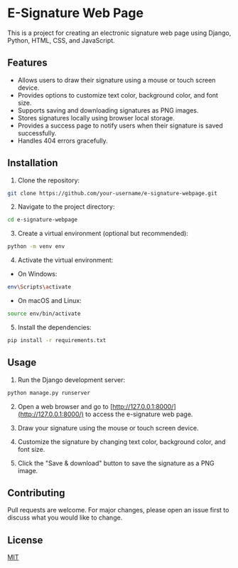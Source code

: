 # E-Signature Web Page

This is a project for creating an electronic signature web page using Django, Python, HTML, CSS, and JavaScript.

## Features

- Allows users to draw their signature using a mouse or touch screen device.
- Provides options to customize text color, background color, and font size.
- Supports saving and downloading signatures as PNG images.
- Stores signatures locally using browser local storage.
- Provides a success page to notify users when their signature is saved successfully.
- Handles 404 errors gracefully.

## Installation

1. Clone the repository:
```bash
git clone https://github.com/your-username/e-signature-webpage.git
```

2. Navigate to the project directory:
```bash
cd e-signature-webpage
```

3. Create a virtual environment (optional but recommended):
```bash
python -m venv env
```

4. Activate the virtual environment:
- On Windows:
```bash
env\Scripts\activate
```
- On macOS and Linux:
```bash
source env/bin/activate
```
5. Install the dependencies:
```bash
pip install -r requirements.txt
```
## Usage

1. Run the Django development server:
```bash
python manage.py runserver
```

2. Open a web browser and go to [http://127.0.0.1:8000/](http://127.0.0.1:8000/) to access the e-signature web page.

3. Draw your signature using the mouse or touch screen device.

4. Customize the signature by changing text color, background color, and font size.

5. Click the "Save & download" button to save the signature as a PNG image.

## Contributing

Pull requests are welcome. For major changes, please open an issue first to discuss what you would like to change.

## License

[MIT](LICENSE)
